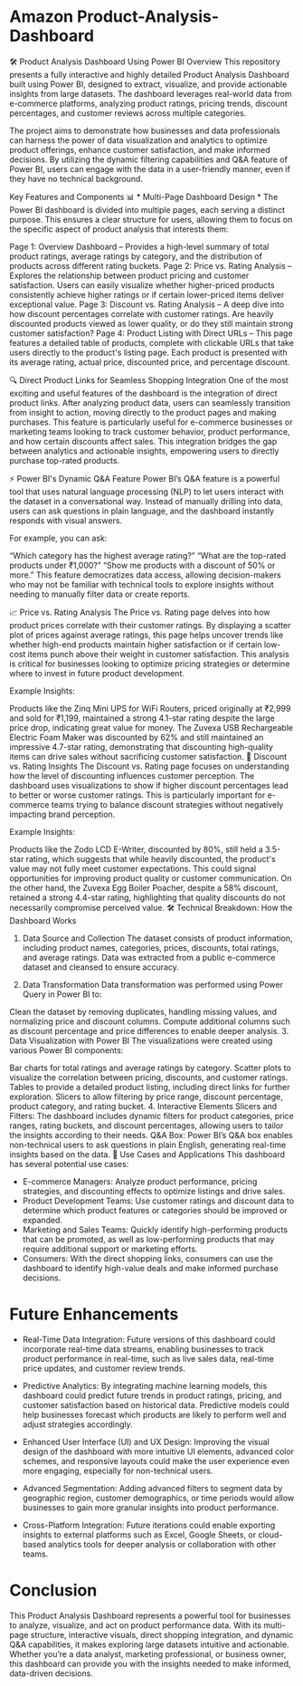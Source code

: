 # Amazon Product-Analysis-Dashboard


🛠️ Product Analysis Dashboard Using Power BI
Overview
This repository presents a fully interactive and highly detailed Product Analysis Dashboard built using Power BI, designed to extract, visualize, and provide actionable insights from large datasets. The dashboard leverages real-world data from e-commerce platforms, analyzing product ratings, pricing trends, discount percentages, and customer reviews across multiple categories.

The project aims to demonstrate how businesses and data professionals can harness the power of data visualization and analytics to optimize product offerings, enhance customer satisfaction, and make informed decisions. By utilizing the dynamic filtering capabilities and Q&A feature of Power BI, users can engage with the data in a user-friendly manner, even if they have no technical background.

Key Features and Components
📊 * Multi-Page Dashboard Design * 
The Power BI dashboard is divided into multiple pages, each serving a distinct purpose. This ensures a clear structure for users, allowing them to focus on the specific aspect of product analysis that interests them:

Page 1: Overview Dashboard – Provides a high-level summary of total product ratings, average ratings by category, and the distribution of products across different rating buckets.
Page 2: Price vs. Rating Analysis – Explores the relationship between product pricing and customer satisfaction. Users can easily visualize whether higher-priced products consistently achieve higher ratings or if certain lower-priced items deliver exceptional value.
Page 3: Discount vs. Rating Analysis – A deep dive into how discount percentages correlate with customer ratings. Are heavily discounted products viewed as lower quality, or do they still maintain strong customer satisfaction?
Page 4: Product Listing with Direct URLs – This page features a detailed table of products, complete with clickable URLs that take users directly to the product's listing page. Each product is presented with its average rating, actual price, discounted price, and percentage discount.

🔍 Direct Product Links for Seamless Shopping Integration
One of the most exciting and useful features of the dashboard is the integration of direct product links. After analyzing product data, users can seamlessly transition from insight to action, moving directly to the product pages and making purchases. This feature is particularly useful for e-commerce businesses or marketing teams looking to track customer behavior, product performance, and how certain discounts affect sales. 
This integration bridges the gap between analytics and actionable insights, empowering users to directly purchase top-rated products.

⚡ Power BI's Dynamic Q&A Feature
Power BI’s Q&A feature is a powerful tool that uses natural language processing (NLP) to let users interact with the dataset in a conversational way. Instead of manually drilling into data, users can ask questions in plain language, and the dashboard instantly responds with visual answers.

For example, you can ask:

“Which category has the highest average rating?”
“What are the top-rated products under ₹1,000?”
“Show me products with a discount of 50% or more.”
This feature democratizes data access, allowing decision-makers who may not be familiar with technical tools to explore insights without needing to manually filter data or create reports.

📈 Price vs. Rating Analysis
The Price vs. Rating page delves into how product prices correlate with their customer ratings. By displaying a scatter plot of prices against average ratings, this page helps uncover trends like whether high-end products maintain higher satisfaction or if certain low-cost items punch above their weight in customer satisfaction. This analysis is critical for businesses looking to optimize pricing strategies or determine where to invest in future product development.

Example Insights:

Products like the Zinq Mini UPS for WiFi Routers, priced originally at ₹2,999 and sold for ₹1,199, maintained a strong 4.1-star rating despite the large price drop, indicating great value for money.
The Zuvexa USB Rechargeable Electric Foam Maker was discounted by 62% and still maintained an impressive 4.7-star rating, demonstrating that discounting high-quality items can drive sales without sacrificing customer satisfaction.
💼 Discount vs. Rating Insights
The Discount vs. Rating page focuses on understanding how the level of discounting influences customer perception. The dashboard uses visualizations to show if higher discount percentages lead to better or worse customer ratings. This is particularly important for e-commerce teams trying to balance discount strategies without negatively impacting brand perception.

Example Insights:

Products like the Zodo LCD E-Writer, discounted by 80%, still held a 3.5-star rating, which suggests that while heavily discounted, the product's value may not fully meet customer expectations. This could signal opportunities for improving product quality or customer communication.
On the other hand, the Zuvexa Egg Boiler Poacher, despite a 58% discount, retained a strong 4.4-star rating, highlighting that quality discounts do not necessarily compromise perceived value.
🛠️ Technical Breakdown: How the Dashboard Works
1. Data Source and Collection
The dataset consists of product information, including product names, categories, prices, discounts, total ratings, and average ratings. Data was extracted from a public e-commerce dataset and cleansed to ensure accuracy.

2. Data Transformation
Data transformation was performed using Power Query in Power BI to:

Clean the dataset by removing duplicates, handling missing values, and normalizing price and discount columns.
Compute additional columns such as discount percentage and price differences to enable deeper analysis.
3. Data Visualization with Power BI
The visualizations were created using various Power BI components:

Bar charts for total ratings and average ratings by category.
Scatter plots to visualize the correlation between pricing, discounts, and customer ratings.
Tables to provide a detailed product listing, including direct links for further exploration.
Slicers to allow filtering by price range, discount percentage, product category, and rating bucket.
4. Interactive Elements
Slicers and Filters: The dashboard includes dynamic filters for product categories, price ranges, rating buckets, and discount percentages, allowing users to tailor the insights according to their needs.
Q&A Box: Power BI’s Q&A box enables non-technical users to ask questions in plain English, generating real-time insights based on the data.
🎯 Use Cases and Applications
This dashboard has several potential use cases:

+ E-commerce Managers: Analyze product performance, pricing strategies, and discounting effects to optimize listings and drive sales.
+ Product Development Teams: Use customer ratings and discount data to determine which product features or categories should be improved or expanded.
+ Marketing and Sales Teams: Quickly identify high-performing products that can be promoted, as well as low-performing products that may require additional support or marketing efforts.
+ Consumers: With the direct shopping links, consumers can use the dashboard to identify high-value deals and make informed purchase decisions.

# Future Enhancements
+ Real-Time Data Integration: Future versions of this dashboard could incorporate real-time data streams, enabling businesses to track product performance in real-time, such as live sales data, real-time price updates, and customer review trends.

+ Predictive Analytics: By integrating machine learning models, this dashboard could predict future trends in product ratings, pricing, and customer satisfaction based on historical data. Predictive models could help businesses forecast which products are likely to perform well and adjust strategies accordingly.

+ Enhanced User Interface (UI) and UX Design: Improving the visual design of the dashboard with more intuitive UI elements, advanced color schemes, and responsive layouts could make the user experience even more engaging, especially for non-technical users.

+ Advanced Segmentation: Adding advanced filters to segment data by geographic region, customer demographics, or time periods would allow businesses to gain more granular insights into product performance.

+ Cross-Platform Integration: Future iterations could enable exporting insights to external platforms such as Excel, Google Sheets, or cloud-based analytics tools for deeper analysis or collaboration with other teams.

# Conclusion
This Product Analysis Dashboard represents a powerful tool for businesses to analyze, visualize, and act on product performance data. With its multi-page structure, interactive visuals, direct shopping integration, and dynamic Q&A capabilities, it makes exploring large datasets intuitive and actionable. Whether you’re a data analyst, marketing professional, or business owner, this dashboard can provide you with the insights needed to make informed, data-driven decisions.
